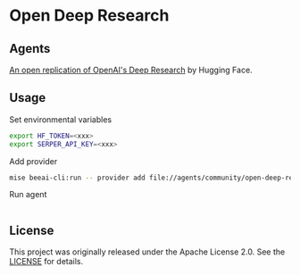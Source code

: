 # Open Deep Research

## Agents

[An open replication of OpenAI's Deep Research](https://github.com/huggingface/smolagents/tree/eed0003166e83027eb94ee852bb18cfe2a3b6a4f/examples/open_deep_research) by Hugging Face.

## Usage

Set environmental variables

```bash
export HF_TOKEN=<xxx>
export SERPER_API_KEY=<xxx>
```

Add provider

```bash
mise beeai-cli:run -- provider add file://agents/community/open-deep-research-agent/beeai-provider.yaml
```

Run agent

```bash

```



## License

This project was originally released under the Apache License 2.0. See the [LICENSE](https://github.com/huggingface/smolagents/blob/eed0003166e83027eb94ee852bb18cfe2a3b6a4f/LICENSE) for details.

